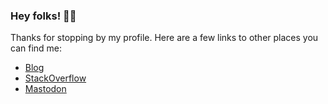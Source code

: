 ### Hey folks! 👋🏻

Thanks for stopping by my profile. Here are a few links to other places you can find me:

- [Blog][1]
- [StackOverflow][2]
- <a rel="nofollow me" href="https://hachyderm.io/@somewhatabstract">Mastodon</a>

[1]: https://blog.somewhatabstract.com
[2]: https://stackoverflow.com/users/23234/jeff-yates
